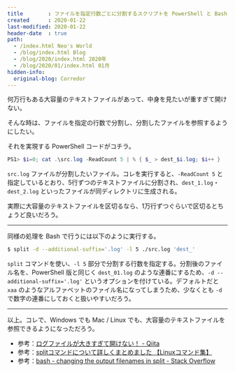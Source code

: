 ```yaml
---
title        : ファイルを指定行数ごとに分割するスクリプトを PowerShell と Bash で
created      : 2020-01-22
last-modified: 2020-01-22
header-date  : true
path:
  - /index.html Neo's World
  - /blog/index.html Blog
  - /blog/2020/index.html 2020年
  - /blog/2020/01/index.html 01月
hidden-info:
  original-blog: Corredor
---
```


何万行もある大容量のテキストファイルがあって、中身を見たいが重すぎて開けない。

そんな時は、ファイルを指定の行数で分割し、分割したファイルを参照するようにしたい。

それを実現する PowerShell コードがコチラ。

```ps1
PS1> $i=0; cat .\src.log -ReadCount 5 | % { $_ > dest_$i.log; $i++ }
```

`src.log` ファイルが分割したいファイル。コレを実行すると、`-ReadCount 5` と指定しているとおり、5行ずつのテキストファイルに分割され、`dest_1.log`・`dest_2.log` といったファイルが同ディレクトリに生成される。

実際に大容量のテキストファイルを区切るなら、1万行ずつぐらいで区切るとちょうど良いだろう。

---

同様の処理を Bash で行うには以下のように実行する。

```bash
$ split -d --additional-suffix='.log' -l 5 ./src.log 'dest_'
```

`split` コマンドを使い、`-l 5` 部分で分割する行数を指定する。分割後のファイル名を、PowerShell 版と同じく `dest_01.log` のような連番にするため、`-d --additional-suffix='.log'` というオプションを付けている。デフォルトだと `xaa` のようなアルファベットのファイル名になってしまうため、少なくとも `-d` で数字の連番にしておくと扱いやすいだろう。

---

以上。コレで、Windows でも Mac / Linux でも、大容量のテキストファイルを参照できるようになっただろう。

- 参考：[ログファイルが大きすぎて開けない！ - Qiita](https://qiita.com/tawasi12/items/67322ab2afe336376371)
- 参考：[splitコマンドについて詳しくまとめました 【Linuxコマンド集】](https://eng-entrance.com/linux-command-split)
- 参考：[bash - changing the output filenames in split - Stack Overflow](https://stackoverflow.com/questions/19549206/changing-the-output-filenames-in-split)
